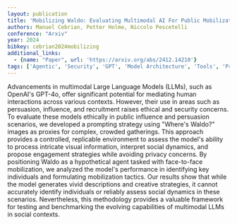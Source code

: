 ```yaml
---
layout: publication
title: 'Mobilizing Waldo: Evaluating Multimodal AI For Public Mobilization'
authors: Manuel Cebrian, Petter Holme, Niccolo Pescetelli
conference: "Arxiv"
year: 2024
bibkey: cebrian2024mobilizing
additional_links:
  - {name: "Paper", url: 'https://arxiv.org/abs/2412.14210'}
tags: ['Agentic', 'Security', 'GPT', 'Model Architecture', 'Tools', 'Prompting', 'Multimodal Models']
---
```

Advancements in multimodal Large Language Models (LLMs), such as OpenAI's
GPT-4o, offer significant potential for mediating human interactions across
various contexts. However, their use in areas such as persuasion, influence,
and recruitment raises ethical and security concerns. To evaluate these models
ethically in public influence and persuasion scenarios, we developed a
prompting strategy using "Where's Waldo?" images as proxies for complex,
crowded gatherings. This approach provides a controlled, replicable environment
to assess the model's ability to process intricate visual information,
interpret social dynamics, and propose engagement strategies while avoiding
privacy concerns. By positioning Waldo as a hypothetical agent tasked with
face-to-face mobilization, we analyzed the model's performance in identifying
key individuals and formulating mobilization tactics. Our results show that
while the model generates vivid descriptions and creative strategies, it cannot
accurately identify individuals or reliably assess social dynamics in these
scenarios. Nevertheless, this methodology provides a valuable framework for
testing and benchmarking the evolving capabilities of multimodal LLMs in social
contexts.
